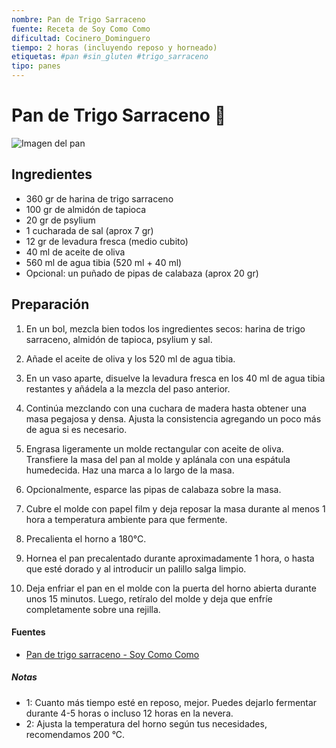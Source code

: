 ```yaml
---
nombre: Pan de Trigo Sarraceno
fuente: Receta de Soy Como Como
dificultad: Cocinero_Dominguero
tiempo: 2 horas (incluyendo reposo y horneado)
etiquetas: #pan #sin_gluten #trigo_sarraceno
tipo: panes
---
```


# Pan de Trigo Sarraceno :bread:

![Imagen del pan](img/pan-trigo-sarraceno.jpg)

## Ingredientes

- 360 gr de harina de trigo sarraceno
- 100 gr de almidón de tapioca
- 20 gr de psylium
- 1 cucharada de sal (aprox 7 gr)
- 12 gr de levadura fresca (medio cubito)
- 40 ml de aceite de oliva
- 560 ml de agua tibia (520 ml + 40 ml)
- Opcional: un puñado de pipas de calabaza (aprox 20 gr)

## Preparación

1. En un bol, mezcla bien todos los ingredientes secos: harina de trigo sarraceno, almidón de tapioca, psylium y sal.
   
2. Añade el aceite de oliva y los 520 ml de agua tibia.

3. En un vaso aparte, disuelve la levadura fresca en los 40 ml de agua tibia restantes y añádela a la mezcla del paso anterior.

4. Continúa mezclando con una cuchara de madera hasta obtener una masa pegajosa y densa. Ajusta la consistencia agregando un poco más de agua si es necesario.

5. Engrasa ligeramente un molde rectangular con aceite de oliva. Transfiere la masa del pan al molde y aplánala con una espátula humedecida. Haz una marca a lo largo de la masa.

6. Opcionalmente, esparce las pipas de calabaza sobre la masa.

7. Cubre el molde con papel film y deja reposar la masa durante al menos 1 hora a temperatura ambiente para que fermente.

8. Precalienta el horno a 180°C.

9. Hornea el pan precalentado durante aproximadamente 1 hora, o hasta que esté dorado y al introducir un palillo salga limpio.

10. Deja enfriar el pan en el molde con la puerta del horno abierta durante unos 15 minutos. Luego, retíralo del molde y deja que enfríe completamente sobre una rejilla.

#### Fuentes

- [Pan de trigo sarraceno - Soy Como Como](https://soycomocomo.es/que-desayuno/pan-de-trigo-sarraceno)

##### Notas

- <a name="footnote1">1</a>: Cuanto más tiempo esté en reposo, mejor. Puedes dejarlo fermentar durante 4-5 horas o incluso 12 horas en la nevera.
- <a name="footnote2">2</a>: Ajusta la temperatura del horno según tus necesidades, recomendamos 200 °C.
